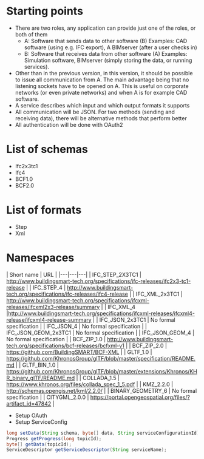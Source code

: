 # Starting points
- There are two roles, any application can provide just one of the roles, or both of them
  - A: Software that sends data to other software (B)
    Examples: CAD software (using e.g. IFC export), A BIMserver (after a user checks in)
  - B: Software that receives data from other software (A)
    Examples: Simulation software, BIMserver (simply storing the data, or running services).
- Other than in the previous version, in this version, it should be possible to issue all communication from A. The main advantage being that no listening sockets have to be opened on A. This is useful on corporate networks (or even private networks) and when A is for example CAD software.
- A service describes which input and which output formats it supports
- All communication will be JSON. For two methods (sending and receiving data), there will be alternative methods that perform better
- All authentication will be done with OAuth2

# List of schemas
- Ifc2x3tc1
- Ifc4
- BCF1.0
- BCF2.0

# List of formats
- Step
- Xml

# Namespaces

| Short name | URL |
|---|---|---|
| IFC_STEP_2X3TC1 | http://www.buildingsmart-tech.org/specifications/ifc-releases/ifc2x3-tc1-release |
| IFC_STEP_4 | http://www.buildingsmart-tech.org/specifications/ifc-releases/ifc4-release |
| IFC_XML_2x3TC1 | http://www.buildingsmart-tech.org/specifications/ifcxml-releases/ifcxml2x3-release/summary |
| IFC_XML_4 |http://www.buildingsmart-tech.org/specifications/ifcxml-releases/ifcxml4-release/ifcxml4-release-summary |
| IFC_JSON_2x3TC1 | No formal specification |
| IFC_JSON_4 | No formal specification |
| IFC_JSON_GEOM_2x3TC1 | No formal specification |
| IFC_JSON_GEOM_4 | No formal specification |
| BCF_ZIP_1.0 | http://www.buildingsmart-tech.org/specifications/bcf-releases/bcfxml-v1 |
| BCF_ZIP_2.0 | https://github.com/BuildingSMART/BCF-XML |
| GLTF_1.0 | https://github.com/KhronosGroup/glTF/blob/master/specification/README.md |
| GLTF_BIN_1.0 | https://github.com/KhronosGroup/glTF/blob/master/extensions/Khronos/KHR_binary_glTF/README.md |
| COLLADA_1.5 | https://www.khronos.org/files/collada_spec_1_5.pdf |
| KMZ_2.2.0 | http://schemas.opengis.net/kml/2.2.0/ |
| BINARY_GEOMETRY_6 | No formal specification |
| CITYGML_2.0.0 | https://portal.opengeospatial.org/files/?artifact_id=47842 |

- Setup OAuth
- Setup ServiceConfig
```java
long setData(String schema, byte[] data, String serviceConfigurationId);
Progress getProgress(long topicId);
byte[] getData(topicId);
ServiceDescriptor getServiceDescriptor(String serviceName);
```